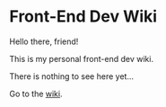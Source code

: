 Front-End Dev Wiki
==================

Hello there, friend! 

This is my personal front-end dev wiki.

There is nothing to see here yet...

Go to the [wiki](/kahlil/frontenddevwiki/wiki).